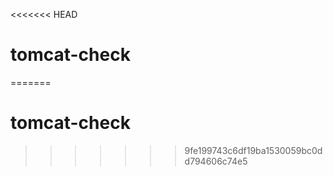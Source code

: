 <<<<<<< HEAD
# tomcat-check
=======
# tomcat-check
>>>>>>> 9fe199743c6df19ba1530059bc0dd794606c74e5
